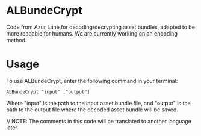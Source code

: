 # ALBundeCrypt

Code from Azur Lane for decoding/decrypting asset bundles, adapted to be more readable for humans.
We are currently working on an encoding method.

# Usage 
To use ALBundeCrypt, enter the following command in your terminal:

`ALBundeCrypt "input" ["output"]`

Where "input" is the path to the input asset bundle file, and "output" is the path to the output file where the decoded asset bundle will be saved.


// NOTE: The comments in this code will be translated to another language later
